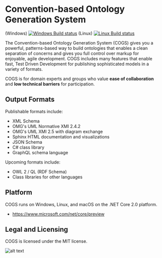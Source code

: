Convention-based Ontology Generation System
===
(Windows) [![Windows Build status](https://ci.appveyor.com/api/projects/status/5ky4r2jd5un3a0qh/branch/master?svg=true)](https://ci.appveyor.com/project/DanSmith/cogs/branch/master) (Linux) [![Linux Build status](https://travis-ci.org/Colectica/cogs.svg?branch=master)](https://travis-ci.org/Colectica/cogs)


The Convention-based Ontology Generation System (COGS) gives you a powerful, patterns-based way to build ontologies that enables a clean separation of concerns and gives you full control over markup for enjoyable, agile development. COGS includes many features that enable fast, Test Driven Development for publishing sophisticated models in a variety of formats.

COGS is for domain experts and groups who value **ease of collaboration** and **low technical barriers** for participation.

## Output Formats

Publishable formats include:

* XML Schema
* OMG's UML Normative XMI 2.4.2
* OMG's UML XMI 2.5 with diagram exchange
* Sphinx HTML documentation and visualizations
* JSON Schema
* C# class library
* GraphQL schema language

Upcoming formats include:

* OWL 2 / QL (RDF Schema)
* Class libraries for other languages

## Platform
COGS runs on Windows, Linux, and macOS on the .NET Core 2.0 platform.
* https://www.microsoft.com/net/core/preview

## Legal and Licensing
COGS is licensed under the MIT license.



![alt text][logo]

[logo]: https://upload.wikimedia.org/wikipedia/commons/thumb/2/20/Vinci%2C_Leonardo_Da_-_Ingranaggio.jpg/538px-Vinci%2C_Leonardo_Da_-_Ingranaggio.jpg "COGS"
